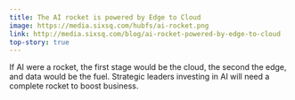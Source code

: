 ```yaml
---
title: The AI rocket is powered by Edge to Cloud
image: https://media.sixsq.com/hubfs/ai-rocket.png
link: http://media.sixsq.com/blog/ai-rocket-powered-by-edge-to-cloud
top-story: true
---
```


If AI were a rocket, the first stage would be the cloud, the second the edge, and data would be the fuel. Strategic leaders investing in AI will need a complete rocket to boost business.
